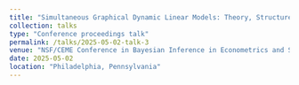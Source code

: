 ```yaml
---
title: "Simultaneous Graphical Dynamic Linear Models: Theory, Structure, and Counterfactual Forecasting"
collection: talks
type: "Conference proceedings talk"
permalink: /talks/2025-05-02-talk-3
venue: "NSF/CEME Conference in Bayesian Inference in Econometrics and Statistics"
date: 2025-05-02
location: "Philadelphia, Pennsylvania"
---
```

